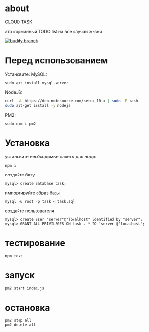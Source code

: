 # about

CLOUD TASK

это корманный TODO list на все случаи жизни

[![buddy branch](https://app.buddy.works/romires2000/task2020/repository/branch/develop/badge.svg?token=a45a7566fc6fd650a1c783a77559a92485a1ef155ef624d43c664e31b6ae9d88 "buddy branch")](https://app.buddy.works/romires2000/task2020/repository/branch/develop)

# Перед использованием 

Установите:
MySQL:
```
sudo apt install mysql-server
```
NodeJS:
```sh
curl -sL https://deb.nodesource.com/setup_10.x | sudo -E bash -
sudo apt-get install -y nodejs
```
PM2:
```
sudo npm i pm2
```
# Установка
установите необходимые пакеты для ноды:
   ```
   npm i
   ```
создайте базу
   ```
   mysql> create database task;
   ```
импортируйте образ базы 
   ```
   mysql -u root -p task < task.sql
   ```
создайте пользователя
   ```
   mysql> create user "server"@"localhost" identified by "server";
   mysql> GRANT ALL PRIVILEGES ON task . * TO 'server'@'localhost';
   ```
# тестирование
   ```
   npm test
   ```
# запуск
   ```
   pm2 start index.js
   ```

# остановка
```
pm2 stop all
pm2 delete all
```
